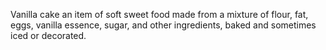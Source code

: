 Vanilla cake an item of soft sweet food made from a mixture of flour, fat, eggs, vanilla essence, sugar, and other ingredients, baked and sometimes iced or decorated.